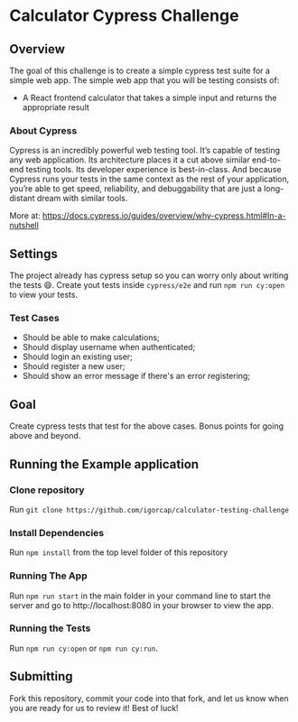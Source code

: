 # Calculator Cypress Challenge

## Overview

The goal of this challenge is to create a simple cypress test suite for a simple web app. The simple web app that you will be testing consists of:

  - A React frontend calculator that takes a simple input and returns the appropriate result

### About Cypress

Cypress is an incredibly powerful web testing tool. It’s capable of testing any web application. Its architecture places it a cut above similar end-to-end testing tools. Its developer experience is best-in-class. And because Cypress runs your tests in the same context as the rest of your application, you’re able to get speed, reliability, and debuggability that are just a long-distant dream with similar tools.

More at: https://docs.cypress.io/guides/overview/why-cypress.html#In-a-nutshell

## Settings

The project already has cypress setup so you can worry only about writing the tests :smile:. Create yout tests inside `cypress/e2e` and run `npm run cy:open` to view your tests.

### Test Cases

  - Should be able to make calculations;
  - Should display username when authenticated;
  - Should login an existing user;
  - Should register a new user;
  - Should show an error message if there's an error registering;

## Goal

Create cypress tests that test for the above cases. Bonus points for going above and beyond.

## Running the Example application

### Clone repository
Run `git clone https://github.com/igorcap/calculator-testing-challenge`

### Install Dependencies
Run `npm install` from the top level folder of this repository

### Running The App
Run `npm run start` in the main folder in your command line to start the server and go to http://localhost:8080 in your browser to view the app.

### Running the Tests

Run `npm run cy:open` or `npm run cy:run`.

## Submitting
Fork this repository, commit your code into that fork, and let us know when you are ready for us to review it! Best of luck!
